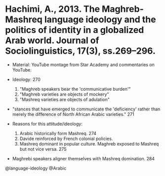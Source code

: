 # Hachimi, A., 2013. The Maghreb-Mashreq language ideology and the politics of identity  in a globalized Arab world. Journal of Sociolinguistics, 17(3), ss.269–296.

- Material: YouTube montage from Star Academy and commentaries on YouTube.

- Ideology: 270
  1. "Maghreb speakers bear the 'communicative burden'"
  2. "Maghreb varieties are objects of mockery"
  3. "Mashreq varieties are objects of adulation"

- "stances that have emerged to communicate the 'deficiency' rather than merely the difference of North African Arabic varieties." 271

- Reasons for this attitude/ideology:
  1. Arabic historically form Mashreq. 274
  2. Davide reinforced by French colonial policies.
  3. Mashreq dominant in popular culture. Maghreb exposed to Mashreq but not vice versa. 275

- Maghrebi speakers aligner themselves with Mashreq domination. 284

@language-ideology
@Arabic
